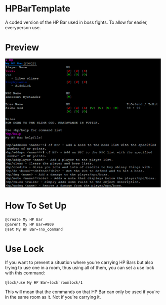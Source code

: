 # HPBarTemplate
 A coded version of the HP Bar used in boss fights. To allow for easier, everyperson use.
 
# Preview
![Example of the HP Bar in use](Preview2.png "HP Bar Preview")

# How To Set Up
    @create My HP Bar
    @parent My HP Bar=#809
    @set My HP Bar=!no_command
	
# Use Lock
If you want to prevent a situation where you're carrying HP Bars but also trying to use one in a room, thus using all of them, you can set a use lock with this command:

    @lock/use My HP Bar=lock`roomlock/1
	
This will mean that the commands on that HP Bar can only be used if you're in the same room as it. Not if you're carrying it.